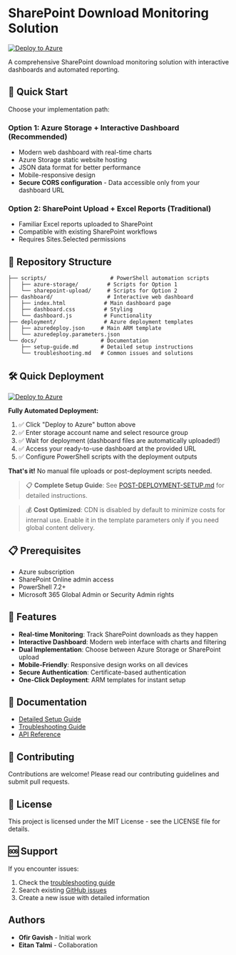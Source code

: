 # SharePoint Download Monitoring Solution

[![Deploy to Azure](https://aka.ms/deploytoazurebutton)](https://portal.azure.com/#create/Microsoft.Template/uri/https%3A%2F%2Fraw.githubusercontent.com%2FOfirGavish%2FSharePoint-Download-Report-Automation%2Fmain%2Fdeployment%2Fazuredeploy.json)

A comprehensive SharePoint download monitoring solution with interactive dashboards and automated reporting.

## 🚀 Quick Start

Choose your implementation path:

### Option 1: Azure Storage + Interactive Dashboard (Recommended)
- Modern web dashboard with real-time charts
- Azure Storage static website hosting
- JSON data format for better performance
- Mobile-responsive design
- **Secure CORS configuration** - Data accessible only from your dashboard URL

### Option 2: SharePoint Upload + Excel Reports (Traditional)
- Familiar Excel reports uploaded to SharePoint
- Compatible with existing SharePoint workflows
- Requires Sites.Selected permissions

## 📁 Repository Structure

```
├── scripts/                    # PowerShell automation scripts
│   ├── azure-storage/         # Scripts for Option 1
│   └── sharepoint-upload/     # Scripts for Option 2
├── dashboard/                 # Interactive web dashboard
│   ├── index.html            # Main dashboard page
│   ├── dashboard.css         # Styling
│   └── dashboard.js          # Functionality
├── deployment/               # Azure deployment templates
│   ├── azuredeploy.json     # Main ARM template
│   └── azuredeploy.parameters.json
└── docs/                    # Documentation
    ├── setup-guide.md       # Detailed setup instructions
    └── troubleshooting.md   # Common issues and solutions
```

## 🛠️ Quick Deployment

[![Deploy to Azure](https://aka.ms/deploytoazurebutton)](https://portal.azure.com/#create/Microsoft.Template/uri/https%3A%2F%2Fraw.githubusercontent.com%2FOfirGavish%2FSharePoint-Download-Report-Automation%2Fmain%2Fdeployment%2Fazuredeploy.json)

**Fully Automated Deployment:**
1. ✅ Click "Deploy to Azure" button above
2. ✅ Enter storage account name and select resource group
3. ✅ Wait for deployment (dashboard files are automatically uploaded!)
4. ✅ Access your ready-to-use dashboard at the provided URL
5. ✅ Configure PowerShell scripts with the deployment outputs

**That's it!** No manual file uploads or post-deployment scripts needed.

> 📋 **Complete Setup Guide**: See [POST-DEPLOYMENT-SETUP.md](deployment/POST-DEPLOYMENT-SETUP.md) for detailed instructions.

> 💰 **Cost Optimized**: CDN is disabled by default to minimize costs for internal use. Enable it in the template parameters only if you need global content delivery.

## 📋 Prerequisites

- Azure subscription
- SharePoint Online admin access
- PowerShell 7.2+
- Microsoft 365 Global Admin or Security Admin rights

## 🔧 Features

- **Real-time Monitoring**: Track SharePoint downloads as they happen
- **Interactive Dashboard**: Modern web interface with charts and filtering
- **Dual Implementation**: Choose between Azure Storage or SharePoint upload
- **Mobile-Friendly**: Responsive design works on all devices
- **Secure Authentication**: Certificate-based authentication
- **One-Click Deployment**: ARM templates for instant setup

## 📖 Documentation

- [Detailed Setup Guide](docs/setup-guide.md)
- [Troubleshooting Guide](docs/troubleshooting.md)
- [API Reference](docs/api-reference.md)

## 🤝 Contributing

Contributions are welcome! Please read our contributing guidelines and submit pull requests.

## 📄 License

This project is licensed under the MIT License - see the LICENSE file for details.

## 🆘 Support

If you encounter issues:
1. Check the [troubleshooting guide](docs/troubleshooting.md)
2. Search existing [GitHub issues](https://github.com/YOUR-USERNAME/sharepoint-download-monitoring/issues)
3. Create a new issue with detailed information

## Authors

- **Ofir Gavish** - Initial work
- **Eitan Talmi** - Collaboration
